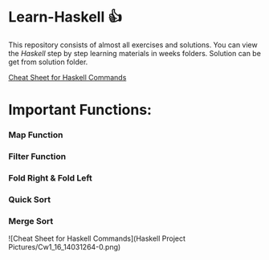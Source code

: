 
# Learn-Haskell  :+1:
This repository consists of almost all exercises and solutions. You can view the *Haskell* step by step
learning materials in weeks folders. Solution can be get from solution folder.

[Cheat Sheet for Haskell Commands](https://github.com/badarshahzad/Learn-Haskell/blob/master/CheatSheet.pdf)


# Important Functions: 

### Map Function
### Filter Function
### Fold Right & Fold Left
### Quick Sort
### Merge Sort

![Cheat Sheet for Haskell Commands](Haskell Project Pictures/Cw1_16_14031264-0.png)
